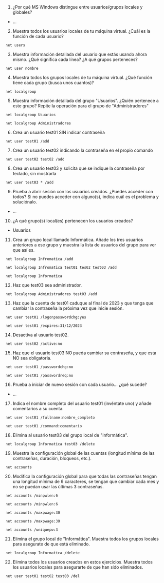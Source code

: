 1. ¿Por qué MS Windows distingue entre usuarios/grupos locales y globales?

- ...

2. Muestra todos los usuarios locales de tu máquina virtual. ¿Cuál es la función de cada usuario?

```
net users
```

3. Muestra información detallada del usuario que estás usando ahora mismo. ¿Qué significa cada línea? ¿A qué grupos perteneces?

```
net user nombre
```

4. Muestra todos los grupos locales de tu máquina virtual. ¿Qué función tiene cada grupo (busca unos cuantos)?

```
net localgroup
```

5. Muestra información detallada del grupo "Usuarios". ¿Quién pertenece a este grupo? Repite la operación para el grupo de "Administradores"

```
net localgroup Usuarios
```

```
net localgroup Administradores
```

6. Crea un usuario test01 SIN indicar contraseña

```
net user test01 /add
```

7. Crea un usuario test02 indicando la contraseña en el propio comando

```
net user test02 test02 /add
```

8. Crea un usuario test03 y solicita que se indique la contraseña por teclado, sin mostrarla

```
net user test03 * /add
```

9. Prueba a abrir sesión con los usuarios creados. ¿Puedes acceder con todos? Si no puedes acceder con alguno(s), indica cuál es el problema y soluciónalo.

- ...

10. ¿A qué grupo(s) local(es) pertenecen los usuarios creados?

- Usuarios

11. Crea un grupo local llamado Informática. Añade los tres usuarios anteriores a ese grupo y muestra la lista de usuarios del grupo para ver que así es.

```
net localgroup Infromatica /add
```

```
net localgroup Infromatica test01 tes02 test03 /add
```

```
net localgroup Informatica
```

12. Haz que test03 sea administrador.

```
net localgroup Administradores test03 /add
```

13. Haz que la cuenta de test01 caduque al final de 2023 y que tenga que cambiar la contraseña la próxima vez que inicie sesión.

```
net user test01 /logonpasswordchg:yes
```

```
net user test01 /expires:31/12/2023
```

14. Desactiva al usuario test02.

```
net user test02 /active:no
```

15. Haz que el usuario test03 NO pueda cambiar su contraseña, y que esta NO sea obligatoria.

```
net user test01 /passwordchg:no
```

```
net user test01 /passwordreq:no
```

16. Prueba a iniciar de nuevo sesión con cada usuario... ¿qué sucede?

- ...

17. Indica el nombre completo del usuario test01 (invéntate uno) y añade comentarios a su cuenta.

```
net user test01 /fullname:nombre_completo
```

```
net user test01 /command:comentario
```

18. Elimina al usuario test03 del grupo local de "Informática".

```
net localgroup Informatica test03 /delete
```

19. Muestra la configuración global de las cuentas (longitud mínima de las contraseñas, duración, bloqueos, etc.).

```
net accounts
```

20. Modifica la configuración global para que todas las contraseñas tengan una longitud mínima de 6 caracteres, se tengan que cambiar cada mes y no se puedan usar las últimas 3 contraseñas.

```
net accounts /minpwlen:6
```

```
net accounts /minpwlen:6
```

```
net accounts /maxpwage:30
```

```
net accounts /maxpwage:30
```

```
net accounts /uniquepw:3
```

21. Elimina el grupo local de "Informática". Muestra todos los grupos locales para asegurate de que está eliminado.

```
net localgroup Informatica /delete
```

22. Elimina todos los usuarios creados en estos ejercicios. Muestra todos los usuarios locales para asegurarte de que han sido eliminados.

```
net user test01 test02 test03 /del
```
